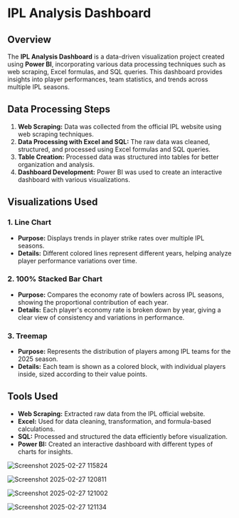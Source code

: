 # IPL Analysis Dashboard

## Overview
The **IPL Analysis Dashboard** is a data-driven visualization project created using **Power BI**, incorporating various data processing techniques such as web scraping, Excel formulas, and SQL queries. This dashboard provides insights into player performances, team statistics, and trends across multiple IPL seasons.

## Data Processing Steps
1. **Web Scraping:** Data was collected from the official IPL website using web scraping techniques.
2. **Data Processing with Excel and SQL:** The raw data was cleaned, structured, and processed using Excel formulas and SQL queries.
3. **Table Creation:** Processed data was structured into tables for better organization and analysis.
4. **Dashboard Development:** Power BI was used to create an interactive dashboard with various visualizations.

## Visualizations Used
### 1. Line Chart
- **Purpose:** Displays trends in player strike rates over multiple IPL seasons.
- **Details:** Different colored lines represent different years, helping analyze player performance variations over time.

### 2. 100% Stacked Bar Chart
- **Purpose:** Compares the economy rate of bowlers across IPL seasons, showing the proportional contribution of each year.
- **Details:** Each player's economy rate is broken down by year, giving a clear view of consistency and variations in performance.

### 3. Treemap
- **Purpose:** Represents the distribution of players among IPL teams for the 2025 season.
- **Details:** Each team is shown as a colored block, with individual players inside, sized according to their value points.

## Tools Used
- **Web Scraping:** Extracted raw data from the IPL official website.
- **Excel:** Used for data cleaning, transformation, and formula-based calculations.
- **SQL:** Processed and structured the data efficiently before visualization.
- **Power BI:** Created an interactive dashboard with different types of charts for insights.

![Screenshot 2025-02-27 115824](https://github.com/user-attachments/assets/40b58cf5-2a55-434c-addc-731274fa528c)

![Screenshot 2025-02-27 120811](https://github.com/user-attachments/assets/5ddb8ef6-da08-4746-8fa6-7563f6878aec)

![Screenshot 2025-02-27 121002](https://github.com/user-attachments/assets/9efd6050-23e2-45b2-9f33-263953004748)

![Screenshot 2025-02-27 121134](https://github.com/user-attachments/assets/06d406c8-0ac4-497c-8d19-22ccfb475894)




